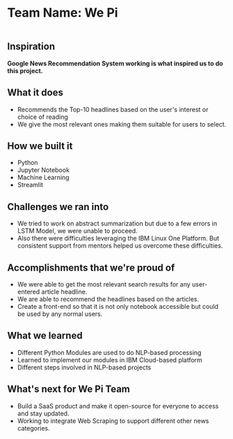 # Team Name: We Pi

![]()

## Inspiration
**Google News Recommendation System working is what inspired us to do this project.**

## What it does
- Recommends the Top-10 headlines based on the user's interest or choice of reading
- We give the most relevant ones making them suitable for users to select.
## How we built it
- Python
- Jupyter Notebook
- Machine Learning
- Streamlit

## Challenges we ran into
- We tried to work on abstract summarization but due to a few errors in LSTM Model, we were unable to proceed.
- Also there were difficulties leveraging the IBM Linux One Platform. But consistent support from mentors helped us overcome these difficulties.

## Accomplishments that we're proud of
- We were able to get the most relevant search results for any user-entered article headline.
- We are able to recommend the headlines based on the articles.
- Create a front-end so that it is not only notebook accessible but could be used by any normal users.

## What we learned
- Different Python Modules are used to do NLP-based processing
- Learned to implement our modules in IBM Cloud-based platform
- Different steps involved in NLP-based projects

## What's next for We Pi Team
- Build a SaaS product and make it open-source for everyone to access and stay updated.
- Working to integrate Web Scraping to support different other news categories.
